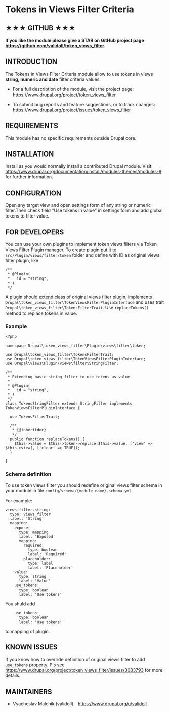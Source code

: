 # Tokens in Views Filter Criteria

## ★★★ GITHUB ★★★

**If you like the module please give a STAR on 
GitHub project page https://github.com/validoll/token_views_filter.**

## INTRODUCTION
The Tokens in Views Filter Criteria module allow to use tokens in views
**string, numeric and date** filter criteria values.

 * For a full description of the module, visit the project page:
   https://www.drupal.org/project/token_views_filter

 * To submit bug reports and feature suggestions, or to track changes:
   https://www.drupal.org/project/issues/token_views_filter

## REQUIREMENTS
This module has no specific requirements outside Drupal core.

## INSTALLATION
Install as you would normally install a contributed Drupal module. Visit:
https://www.drupal.org/documentation/install/modules-themes/modules-8
for further information.

## CONFIGURATION
Open any target view and open settings form of any string or numeric filter.Then check
field "Use tokens in value" in settings form and add global tokens to filter
value.

## FOR DEVELOPERS
You can use your own plugins to implement token views filters via Token Views Filter 
Plugin manager.
To create plugin put it to `src/Plugin/views/filter/token` folder and define 
with ID as original views filter plugin, like

```
/**
 * @Plugin(
 *   id = "string",
 * )
 */
```

A plugin should extend class of original views filter plugin, implements 
`Drupal\token_views_filter\TokenViewsFilterPluginInterface` and uses trait 
`Drupal\token_views_filter\TokensFilterTrait`.
Use `replaceTokens()` method to replace tokens in value.

### Example

```
<?php

namespace Drupal\token_views_filter\Plugin\views\filter\token;

use Drupal\token_views_filter\TokensFilterTrait;
use Drupal\token_views_filter\TokenViewsFilterPluginInterface;
use Drupal\views\Plugin\views\filter\StringFilter;

/**
 * Extending basic string filter to use tokens as value.
 *
 * @Plugin(
 *   id = "string",
 * )
 */
class TokensStringFilter extends StringFilter implements TokenViewsFilterPluginInterface {

  use TokensFilterTrait;

  /**
   * {@inheritdoc}
   */
  public function replaceTokens() {
    $this->value = $this->token->replace($this->value, ['view' => $this->view], ['clear' => TRUE]);
  }

}
```

### Schema definition

To use token views filter you should redefine original views filter schema 
in your module in file `config/schema/{module_name}.schema.yml`

For example:

```
views.filter.string:
  type: views_filter
  label: 'String'
  mapping:
    expose:
      type: mapping
      label: 'Exposed'
      mapping:
        required:
          type: boolean
          label: 'Required'
        placeholder:
          type: label
          label: 'Placeholder'
    value:
      type: string
      label: 'Value'
    use_tokens:
      type: boolean
      label: 'Use tokens'
```

You shuld add 

```
    use_tokens:
      type: boolean
      label: 'Use tokens'
```

to mapping of plugin.

## KNOWN ISSUES

If you know how to override definition of original views filter 
to add `use_tokens` property. Pls see
https://www.drupal.org/project/token_views_filter/issues/3083793
for more details.

## MAINTAINERS

 * Vyacheslav Malchik (validoll) - https://www.drupal.org/u/validoll
